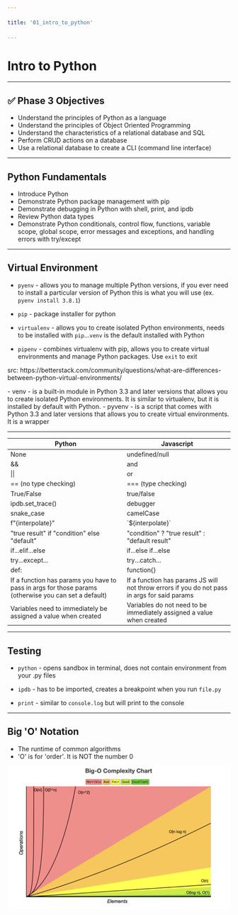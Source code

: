```yaml
---

title: '01_intro_to_python'

---
```


# Intro to Python

---

## ✅ Phase 3 Objectives 

- Understand the principles of Python as a language 
- Understand the principles of Object Oriented Programming
- Understand the characteristics of a relational database and SQL
- Perform CRUD actions on a database
- Use a relational database to create a CLI (command line interface)

---

## Python Fundamentals

- Introduce Python 
- Demonstrate Python package management with pip 
- Demonstrate debugging in Python with shell, print, and ipdb
- Review Python data types
- Demonstrate Python conditionals, control flow, functions, variable scope, global scope, error messages and exceptions, and handling errors with try/except

---

## Virtual Environment


- `pyenv` - allows you to manage multiple Python versions, if you ever need to install a particular version of Python this is what you will use (ex. `pyenv install 3.8.1`)

- `pip` - package installer for python 

- `virtualenv` - allows you to create isolated Python environments, needs to be installed with `pip`...`venv` is the default installed with Python

- `pipenv` - combines virtualenv with pip, allows you to create virtual environments and manage Python packages.  Use `exit` to exit

<p>src: https://betterstack.com/community/questions/what-are-differences-between-python-virtual-environments/</p>

<aside class="notes">
- venv - is a built-in module in Python 3.3 and later versions that allows you to create isolated Python environments. It is similar to virtualenv, but it is installed by default with Python. 
- pyvenv -  is a script that comes with Python 3.3 and later versions that allows you to create virtual environments. It is a wrapper 
</aside>

---

| Python                                                                                               | Javascript                                                                                   |
|------------------------------------------------------------------------------------------------------|----------------------------------------------------------------------------------------------|
| None                      | undefined/null    |
| &&                        | and               |
| \|\|                      | or                |
| == (no type checking)     | === (type checking) |
| True/False                | true/false           |
| ipdb.set_trace()          | debugger          |
| snake_case                | camelCase         |
| f"{interpolate}"    | \`${interpolate}\`       |
| "true result" if "condition" else "default"   | "condition" ? "true result" : "default result"   |
| if...elif...else    | if...else if...else    |
| try...except... | try...catch...  |
| def:                     | function{}         |
| If a function has params you have to pass in args for those params (otherwise you can set a default) | If a function has params JS will not throw errors if you do not pass in args for said params |
| Variables need to immediately be assigned a value when created | Variables do not need to be immediately assigned a value when created |

---

## Testing

- `python` - opens sandbox in terminal, does not contain environment from your .py files

- `ipdb` - has to be imported, creates a breakpoint when you run `file.py`

- `print` - similar to `console.log` but will print to the console

---

## Big 'O' Notation

- The runtime of common algorithms
- 'O' is for 'order'.  It is NOT the number 0

<img src="./big_o.png" />